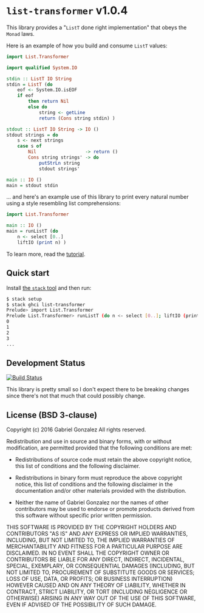 # `list-transformer` v1.0.4

This library provides a "`ListT` done right implementation" that obeys the
`Monad` laws.

Here is an example of how you build and consume `ListT` values:

```haskell
import List.Transformer

import qualified System.IO

stdin :: ListT IO String
stdin = ListT (do
    eof <- System.IO.isEOF
    if eof
        then return Nil
        else do
            string <- getLine
            return (Cons string stdin) )

stdout :: ListT IO String -> IO ()
stdout strings = do
    s <- next strings
    case s of
        Nil                  -> return ()
        Cons string strings' -> do
            putStrLn string
            stdout strings'

main :: IO ()
main = stdout stdin
```

... and here's an example use of this library to print every natural number
using a style resembling list comprehensions:

```haskell
import List.Transformer

main :: IO ()
main = runListT (do
    n <- select [0..]
    liftIO (print n) )
```

To learn more, read the
[tutorial](http://hackage.haskell.org/package/list-transformer/docs/List-Transformer.html).

## Quick start

Install [the `stack` tool](http://haskellstack.org/) and then run:

```bash
$ stack setup
$ stack ghci list-transformer
Prelude> import List.Transformer
Prelude List.Transformer> runListT (do n <- select [0..]; liftIO (print n) )
0
1
2
3
...
```

## Development Status

[![Build Status](https://travis-ci.org/Gabriel439/Haskell-List-Transformer-Library.png)](https://travis-ci.org/Gabriel439/Haskell-List-Transformer-Library)

This library is pretty small so I don't expect there to be breaking changes
since there's not that much that could possibly change.

## License (BSD 3-clause)

Copyright (c) 2016 Gabriel Gonzalez
All rights reserved.

Redistribution and use in source and binary forms, with or without modification,
are permitted provided that the following conditions are met:

* Redistributions of source code must retain the above copyright notice, this
  list of conditions and the following disclaimer.

* Redistributions in binary form must reproduce the above copyright notice, this
  list of conditions and the following disclaimer in the documentation and/or
  other materials provided with the distribution.

* Neither the name of Gabriel Gonzalez nor the names of other contributors may
  be used to endorse or promote products derived from this software without
  specific prior written permission.

THIS SOFTWARE IS PROVIDED BY THE COPYRIGHT HOLDERS AND CONTRIBUTORS "AS IS" AND
ANY EXPRESS OR IMPLIED WARRANTIES, INCLUDING, BUT NOT LIMITED TO, THE IMPLIED
WARRANTIES OF MERCHANTABILITY AND FITNESS FOR A PARTICULAR PURPOSE ARE
DISCLAIMED. IN NO EVENT SHALL THE COPYRIGHT OWNER OR CONTRIBUTORS BE LIABLE FOR
ANY DIRECT, INDIRECT, INCIDENTAL, SPECIAL, EXEMPLARY, OR CONSEQUENTIAL DAMAGES
(INCLUDING, BUT NOT LIMITED TO, PROCUREMENT OF SUBSTITUTE GOODS OR SERVICES;
LOSS OF USE, DATA, OR PROFITS; OR BUSINESS INTERRUPTION) HOWEVER CAUSED AND ON
ANY THEORY OF LIABILITY, WHETHER IN CONTRACT, STRICT LIABILITY, OR TORT
(INCLUDING NEGLIGENCE OR OTHERWISE) ARISING IN ANY WAY OUT OF THE USE OF THIS
SOFTWARE, EVEN IF ADVISED OF THE POSSIBILITY OF SUCH DAMAGE.
